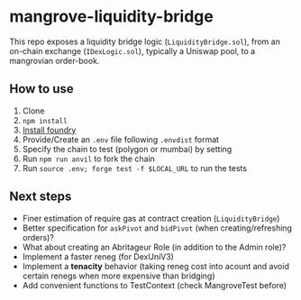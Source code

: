 # mangrove-liquidity-bridge

This repo exposes a liquidity bridge logic (`LiquidityBridge.sol`), from an
on-chain exchange (`IDexLogic.sol`), typically a Uniswap pool, to a mangrovian
order-book.

## How to use

1. Clone
2. `npm install`
3. [Install foundry](https://book.getfoundry.sh/getting-started/installation)
4. Provide/Create an `.env` file following `.envdist` format
5. Specify the chain to test (polygon or mumbai) by setting
6. Run `npm run anvil` to fork the chain
7. Run `source .env; forge test -f $LOCAL_URL` to run the tests

## Next steps

- Finer estimation of require gas at contract creation (`LiquidityBridge`)
- Better specification for `askPivot` and `bidPivot` (when creating/refreshing
  orders)?
- What about creating an Abritageur Role (in addition to the Admin role)?
- Implement a faster reneg (for DexUniV3)
- Implement a **tenacity** behavior (taking reneg cost into acount and avoid
  certain renegs when more expensive than bridging)
- Add convenient functions to TestContext (check MangroveTest before)